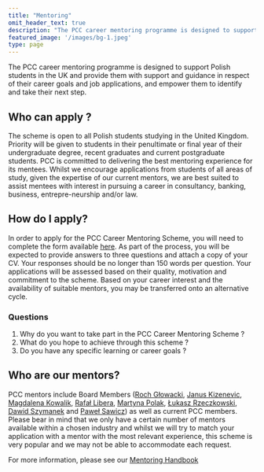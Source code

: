 ```yaml
---
title: "Mentoring"
omit_header_text: true
description: "The PCC career mentoring programme is designed to support Polish students in the UK and provide them with support and guidance in respect of their career goals and job applications, and empower them to identify and take their next step. "
featured_image: '/images/bg-1.jpeg'
type: page
---
```


The PCC career mentoring programme is designed to support Polish students in the UK and provide them with support and guidance in respect of their career goals and job applications, and empower them to identify and take their next step. 

## Who can apply ?

The scheme is open to all Polish students studying in the United Kingdom. Priority will be given to students in their penultimate or final year of their undergraduate degree, recent graduates and current postgraduate students. PCC is committed to delivering the best mentoring experience for its mentees. Whilst we encourage applications from students of all areas of study, given the expertise of our current mentors, we are best suited to assist mentees with interest in pursuing a career in consultancy, banking, business, entrepre-neurship and/or law.

## How do I apply?

In order to apply for the PCC Career Mentoring Scheme, you will need to complete the form available [here](https://form.typeform.com/to/Bv63MwPf). As part of the process, you will be expected to provide answers to three questions and attach a copy of your CV. Your responses should be no longer than 150 words per question. Your applications will be assessed based on their quality, motivation and commitment to the scheme. Based on your career interest and the availability of suitable mentors, you may be transferred onto an alternative cycle.

### Questions

1. Why do you want to take part in the PCC Career Mentoring Scheme ?
2. What do you hope to achieve through this scheme ? 
3. Do you have any specific learning or career goals ?

## Who are our mentors?

PCC mentors include Board Members ([Roch Głowacki](https://www.linkedin.com/in/roch-glowacki/), [Janus Kizenevic](https://www.linkedin.com/in/januskizenevic/), [Magdalena Kowalik](https://www.linkedin.com/in/magdalena-anna-kowalik/), [Rafał Libera](https://www.linkedin.com/in/rafal-libera-a207b52/), [Martyna Polak](https://www.linkedin.com/in/martynapolak/), [Łukasz Rzeczkowski](https://www.linkedin.com/in/lukasz-rzeczkowski/), [Dawid Szymanek](https://www.linkedin.com/in/dawid-szymanek/) and [Paweł Sawicz](https://www.linkedin.com/in/pawel-sawicz-6171a051/)) as well as current PCC members. Please bear in mind that we only have a certain number of mentors available within a chosen industry and whilst we will try to match your application with a mentor with the most relevant experience, this scheme is very popular and we may not be able to accommodate each request.

For more information, please see our [Mentoring Handbook](/PCC-Career-2022.pdf)